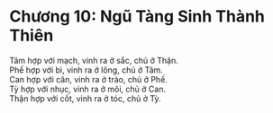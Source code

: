 # Chương 10: Ngũ Tàng Sinh Thành Thiên

Tâm hợp với mạch, vinh ra ở sắc, chủ ở Thận.  
Phế hợp với bì, vinh ra ở lông, chủ ở Tâm.  
Can hợp với cân, vinh ra ở trảo, chủ ở Phế.  
Tỳ hợp với nhục, vinh ra ở môi, chủ ở Can.  
Thận hợp với cốt, vinh ra ở tóc, chủ ở Tỳ.
